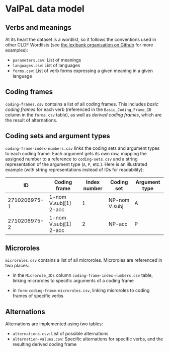 ValPaL data model
=================


## Verbs and meanings

At its heart the dataset is a wordlist, so it follows the conventions used in
other CLDF Wordlists (see [the lexibank organisation on Github][lexibank-org]
for more examples):

[lexibank-org]: https://github.com/lexibank

 * `parameters.csv`: List of meanings
 * `languages.csv`: List of languages
 * `forms.csv`: List of verb forms expressing a given meaning in a given
   language

## Coding frames

`coding-frames.csv` contains a list of all coding frames.  This includes *basic
coding frames* for each verb (referenced in the `Basic_Coding_Frame_ID` column
in the `forms.csv` table), as well as *derived coding frames*, which are the
result of alternations.

## Coding sets and argument types

`coding-frame-index-numbers.csv` links the coding sets and argument types to
each coding frame.  Each argument gets its own row, mapping the assigned number
to a reference to `coding-sets.csv` and a string representation of the argument
type (`A`, `P`, etc.).  Here is an illustrated example (with string
representations instead of IDs for readability):

| ID           | Coding frame          | Index number | Coding set    | Argument type |
| ------------ | --------------------- | ------------ | ------------- | ------------- |
| 2710206975-1 | 1-nom V.subj[1] 2-acc | 1            | NP-nom V.subj | A             |
| 2710206975-2 | 1-nom V.subj[1] 2-acc | 2            | NP-acc        | P             |

## Microroles

`microroles.csv` contains a list of all microroles.  Microroles are referenced
in two places:

 * in the `Microrole_IDs` column `coding-frame-index-numbers.csv` table, linking
   microroles to specific arguments of a coding frame

 * in `form-coding-frame-microroles.csv`, linking microroles to coding frames of
   specific verbs

## Alternations

Alternations are implemented using two tables:

 * `alternations.csv`: List of possible alternations
 * `alternation-values.csv`: Specific alternations for specific verbs, and the
   resulting derived coding frame
